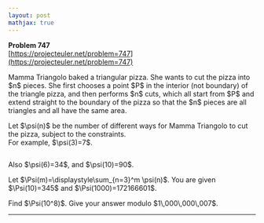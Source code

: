 ```yaml
---
layout: post
mathjax: true
---
```

**Problem 747**  
[https://projecteuler.net/problem=747](https://projecteuler.net/problem=747)

<p>Mamma Triangolo baked a triangular pizza. She wants to cut the pizza into $n$ pieces. She first chooses a point $P$ in the interior (not boundary) of the triangle pizza, and then performs $n$ cuts, which all start from $P$ and extend straight to the boundary of the pizza so that the $n$ pieces are all triangles and all have the same area.</p>

<p>Let $\psi(n)$ be the number of different ways for Mamma Triangolo to cut the pizza, subject to the constraints.<br />
For example, $\psi(3)=7$.</p>

<div style="text-align:center;">
<img src="https://projecteuler.net/project/images/p747_PizzaDiag.jpg" class="dark_img" alt="" /></div>

<p>Also $\psi(6)=34$, and $\psi(10)=90$.</p>

<p>Let $\Psi(m)=\displaystyle\sum_{n=3}^m \psi(n)$. You are given $\Psi(10)=345$ and $\Psi(1000)=172166601$.</p>

<p>Find $\Psi(10^8)$. Give your answer modulo $1\,000\,000\,007$.</p>

---
